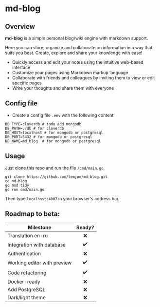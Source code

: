 # md-blog

## Overview

**md-blog** is a simple personal blog/wiki engine with markdown support.

Here you can store, organize and collaborate on information in a way that suits you best. Create, explore and share your knowledge with ease!

- Quickly access and edit your notes using the intuitive web-based interface
- Customize your pages using Markdown markup language
- Collaborate with friends and colleagues by inviting them to view or edit specific pages
- Write your thoughts and share them with everyone

## Config file

- Create a config file `.env` with the following content:

```
DB_TYPE=cloverdb # todo add mongodb
DB_PATH=./db # for cloverdb
DB_HOST=localhost # for mongodb or postgresql
DB_PORT=5432 # for mongodb or postgresql
DB_NAME=md_blog  # for mongodb or postgresql
```

## Usage

Just clone this repo and run the file `/cmd/main.go`.

```
git clone https://github.com/lemjoe/md-blog.git
cd md-blog
go mod tidy
go run cmd/main.go
```

Then type `localhost:4007` in your browser's address bar.

## Roadmap to beta:

| Milestone                   |       Ready?       |
| --------------------------- | :----------------: |
| Translation en-ru           |        :x:         |
| Integration with database   | :heavy_check_mark: |
| Authentication              |        :x:         |
| Working editor with preview | :heavy_check_mark: |
| Code refactoring            | :heavy_check_mark: |
| Docker-ready                |        :x:         |
| Add PostgreSQL              |        :x:         |
| Dark/light theme            |        :x:         |